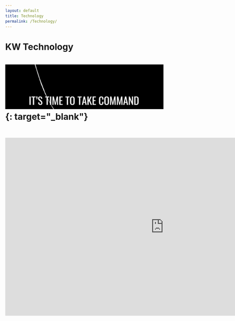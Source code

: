 ```yaml
---
layout: default
title: Technology
permalink: /Technology/
---
```


# KW Technology

# [![](/uploads/capture-2.PNG)](https://outfront.kw.com/technology/take-command/){: target="_blank"}

&nbsp;

<iframe width="1007" height="566" src="https://www.youtube.com/embed/GuYC4R6OX8M" frameborder="0" allow="accelerometer; autoplay; encrypted-media; gyroscope; picture-in-picture" allowfullscreen=""></iframe>